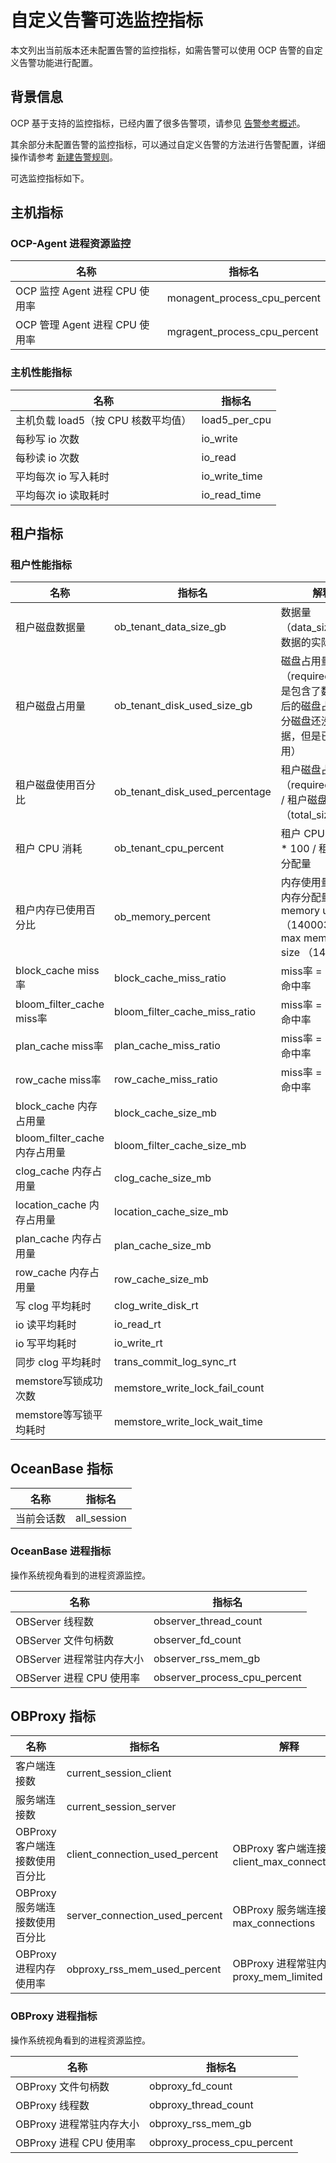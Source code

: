 # 自定义告警可选监控指标

本文列出当前版本还未配置告警的监控指标，如需告警可以使用 OCP 告警的自定义告警功能进行配置。

## 背景信息

OCP 基于支持的监控指标，已经内置了很多告警项，请参见 [告警参考概述](../1900.reference-guide/100.alarm-reference/100.alert-reference-overview.md)。

其余部分未配置告警的监控指标，可以通过自定义告警的方法进行告警配置，详细操作请参考 [新建告警规则](300.manage-alert-rules/100.create-an-alert-rule.md)。

可选监控指标如下。

## 主机指标

### OCP-Agent 进程资源监控

| 名称 | 指标名 |
|------|-------|
| OCP 监控 Agent 进程 CPU 使用率 | monagent_process_cpu_percent |
| OCP 管理 Agent 进程 CPU 使用率 | mgragent_process_cpu_percent|

### 主机性能指标

| 名称 | 指标名 |
|----------------|-------------------|
| 主机负载 load5（按 CPU 核数平均值）  | load5_per_cpu     |
| 每秒写 io 次数  | io_write          |
| 每秒读 io 次数  | io_read           |
| 平均每次 io 写入耗时 |  io_write_time    |
| 平均每次 io 读取耗时 |  io_read_time     |

## 租户指标

### 租户性能指标

| 名称 | 指标名 | 解释 |
|------|-------|------|
| 租户磁盘数据量 | ob_tenant_data_size_gb | 数据量（data_size）是数据的实际大小 |
| 租户磁盘占用量 | ob_tenant_disk_used_size_gb | 磁盘占用量（required_size）是包含了数据对齐后的磁盘占用（部分磁盘还没写数据，但是已被占用） |
| 租户磁盘使用百分比 | ob_tenant_disk_used_percentage | 租户磁盘占用量 （required_size） / 租户磁盘分配量（total_size） |
| 租户 CPU 消耗 | ob_tenant_cpu_percent | 租户 CPU 使用量 * 100 / 租户 CPU 分配量 |
| 租户内存已使用百分比 | ob_memory_percent | 内存使用量 / 最大内存分配量 </br>memory usage（140003） / max memory size （140002） |
| block_cache miss率 | block_cache_miss_ratio | miss率 = 100% - 命中率  |
| bloom_filter_cache miss率 | bloom_filter_cache_miss_ratio | miss率 = 100% - 命中率  |
| plan_cache miss率 | plan_cache_miss_ratio | miss率 = 100% - 命中率  |
| row_cache miss率 | row_cache_miss_ratio | miss率 = 100% - 命中率  |
| block_cache 内存占用量 | block_cache_size_mb |  |
| bloom_filter_cache 内存占用量 | bloom_filter_cache_size_mb |  |
| clog_cache 内存占用量 | clog_cache_size_mb |  |
| location_cache 内存占用量 | location_cache_size_mb |  |
| plan_cache 内存占用量 | plan_cache_size_mb |  |
| row_cache 内存占用量 | row_cache_size_mb |  |
| 写 clog 平均耗时 | clog_write_disk_rt |  |
| io 读平均耗时 | io_read_rt |  |
| io 写平均耗时 | io_write_rt |  |
| 同步 clog 平均耗时 | trans_commit_log_sync_rt |  |
| memstore写锁成功次数 | memstore_write_lock_fail_count |  |
| memstore等写锁平均耗时 | memstore_write_lock_wait_time |  |

## OceanBase 指标

| 名称 | 指标名 |
|------|-------|
| 当前会话数 | all_session |

### OceanBase 进程指标

操作系统视角看到的进程资源监控。

| 名称 | 指标名 |
|------|-------|
| OBServer 线程数 | observer_thread_count |
| OBServer 文件句柄数 | observer_fd_count |
| OBServer 进程常驻内存大小 | observer_rss_mem_gb |
| OBServer 进程 CPU 使用率 | observer_process_cpu_percent |

## OBProxy 指标

| 名称 | 指标名 | 解释 |
|------|-------|------|
| 客户端连接数 | current_session_client |  |
| 服务端连接数 | current_session_server |  |
| OBProxy 客户端连接数使用百分比 | client_connection_used_percent | OBProxy 客户端连接数 / client_max_connections |
| OBProxy 服务端连接数使用百分比 | server_connection_used_percent | OBProxy 服务端连接数 / max_connections |
| OBProxy 进程内存使用率 | obproxy_rss_mem_used_percent | OBProxy 进程常驻内存 / proxy_mem_limited |

### OBProxy 进程指标

操作系统视角看到的进程资源监控。

| 名称 | 指标名 |
|------|-------|
| OBProxy 文件句柄数 | obproxy_fd_count |
| OBProxy 线程数 | obproxy_thread_count |
| OBProxy 进程常驻内存大小 | obproxy_rss_mem_gb |
| OBProxy 进程 CPU 使用率 | obproxy_process_cpu_percent |
